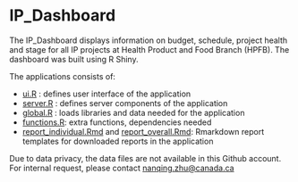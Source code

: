 # IP_Dashboard

The IP_Dashboard displays information on budget, schedule, project health and stage for all IP projects at Health Product and Food Branch (HPFB). The dashboard was built using R Shiny.

The applications consists of:
- [ui.R](https://github.com/hres/IP_Dashboard/blob/master/ui.R) : defines user interface of the application
- [server.R](https://github.com/hres/IP_Dashboard/blob/master/server.R) : defines server components of the application
- [global.R](https://github.com/hres/IP_Dashboard/blob/master/global.R) : loads libraries and data needed for the application
- [functions.R](https://github.com/hres/IP_Dashboard/blob/master/functions.R): extra functions, dependencies needed
- [report_individual.Rmd](https://github.com/hres/IP_Dashboard/blob/master/report_individual.Rmd) and [report_overall.Rmd](https://github.com/hres/IP_Dashboard/blob/master/report_overall.Rmd): Rmarkdown report templates for downloaded reports in the application


Due to data privacy, the data files are not available in this Github account. For internal request, please contact nanqing.zhu@canada.ca
